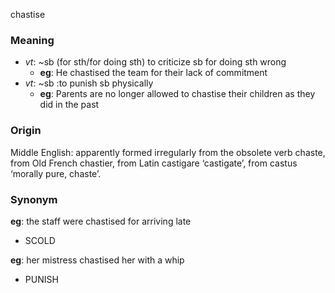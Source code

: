 chastise
### Meaning
+ _vt_: ~sb (for sth/for doing sth) to criticize sb for doing sth wrong
	+ __eg__: He chastised the team for their lack of commitment
+ _vt_: ~sb :to punish sb physically
	+ __eg__: Parents are no longer allowed to chastise their children as they did in the past

### Origin

Middle English: apparently formed irregularly from the obsolete verb chaste, from Old French chastier, from Latin castigare ‘castigate’, from castus ‘morally pure, chaste’.

### Synonym

__eg__: the staff were chastised for arriving late

+ SCOLD

__eg__: her mistress chastised her with a whip

+ PUNISH


